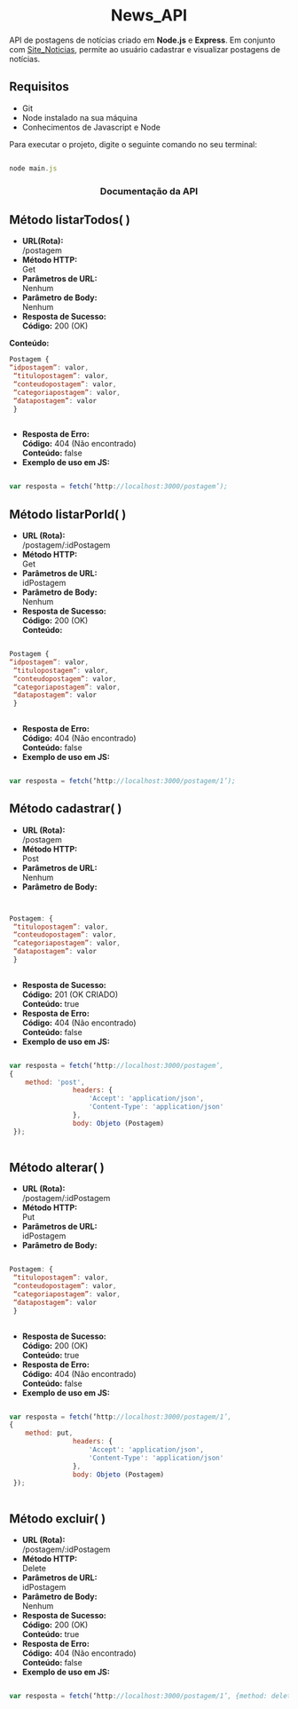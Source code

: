 <h1 align="center">
   News_API
</h1>   

API de postagens de notícias criado em **Node.js** e **Express**. Em conjunto com <a href="https://github.com/Gilvan-R-A/Site_Noticias">Site_Noticias</a>, permite ao usuário cadastrar e visualizar postagens de notícias.   

## Requisitos   

- Git   
- Node instalado na sua máquina   
- Conhecimentos de Javascript e Node   

Para executar o projeto, digite o seguinte comando no seu terminal:   

``` javascript

node main.js   

```
  
<h3 align="center">
   Documentação da API
</h3>

  
## Método listarTodos( )


- **URL(Rota):**   
/postagem   
- **Método HTTP:**   
Get   
- **Parâmetros de URL:**   
Nenhum   
- **Parâmetro de Body:**   
Nenhum   
- **Resposta de Sucesso:**   
**Código:** 200 (OK)   

**Conteúdo:**   
```javascript
Postagem { 
“idpostagem”: valor,
 “titulopostagem”: valor,
 “conteudopostagem”: valor,
 “categoriapostagem”: valor,
 “datapostagem”: valor
 }   
 
 ```
- **Resposta de Erro:**   
**Código:** 404 (Não encontrado)   
**Conteúdo:** false
- **Exemplo de uso em JS:**   
```javascript   

var resposta = fetch(‘http://localhost:3000/postagem’);   

```   

## Método listarPorId( )   



- **URL (Rota):**   
/postagem/:idPostagem   
- **Método HTTP:**   
Get
- **Parâmetros de URL:**   
idPostagem   
- **Parâmetro de Body:**   
Nenhum   
- **Resposta de Sucesso:**   
**Código:** 200 (OK)   
**Conteúdo:**   
```javascript   

Postagem { 
“idpostagem”: valor,
 “titulopostagem”: valor,
 “conteudopostagem”: valor,
 “categoriapostagem”: valor,
 “datapostagem”: valor
 }   
 
 ```   
 
- **Resposta de Erro:**   
**Código:** 404 (Não encontrado)   
**Conteúdo:** false   
- **Exemplo de uso em JS:**   
```javascript   

var resposta = fetch(‘http://localhost:3000/postagem/1’);   

```   
 
## Método cadastrar( )


- **URL (Rota):**   
/postagem   
- **Método HTTP:**   
Post   
- **Parâmetros de URL:**   
Nenhum   
- **Parâmetro de Body:**   
```javascript   


Postagem: { 
 “titulopostagem”: valor,
 “conteudopostagem”: valor,
 “categoriapostagem”: valor,
 “datapostagem”: valor
 }   
 
 ```

- **Resposta de Sucesso:**   
**Código:** 201 (OK CRIADO)   
**Conteúdo:** true   
- **Resposta de Erro:**   
**Código:** 404 (Não encontrado)   
**Conteúdo:** false   
- **Exemplo de uso em JS:**   
```javascript   

var resposta = fetch(‘http://localhost:3000/postagem’, 
{
    method: 'post',
                headers: {
                    'Accept': 'application/json',
                    'Content-Type': 'application/json'
                },
                body: Objeto (Postagem)
 });   
   
   ```   
    
## Método alterar( )   


- **URL (Rota):**   
/postagem/:idPostagem   
- **Método HTTP:**   
Put   
- **Parâmetros de URL:**   
idPostagem   
- **Parâmetro de Body:**   
```javascript   

Postagem: { 
 “titulopostagem”: valor,
 “conteudopostagem”: valor,
 “categoriapostagem”: valor,
 “datapostagem”: valor
 }   
 
 ```   
 
- **Resposta de Sucesso:**   
**Código:** 200 (OK)   
**Conteúdo:** true   
- **Resposta de Erro:**   
**Código:** 404 (Não encontrado)   
**Conteúdo:** false   
- **Exemplo de uso em JS:**   
```javascript   

var resposta = fetch(‘http://localhost:3000/postagem/1’, 
{
    method: put,
                headers: {
                    'Accept': 'application/json',
                    'Content-Type': 'application/json'
                },
                body: Objeto (Postagem)
 });   
           
```   

            
## Método excluir( )   


- **URL (Rota):**   
/postagem/:idPostagem   
- **Método HTTP:**   
Delete   
- **Parâmetros de URL:**   
idPostagem   
- **Parâmetro de Body:**   
Nenhum   
- **Resposta de Sucesso:**   
**Código:** 200 (OK)   
**Conteúdo:** true   
- **Resposta de Erro:**   
**Código:** 404 (Não encontrado)   
**Conteúdo:** false   
- **Exemplo de uso em JS:**   
```javascript   

var resposta = fetch(‘http://localhost:3000/postagem/1’, {method: delete});   

```   
